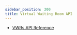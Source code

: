 ```yaml
---
sidebar_position: 200
title: Virtual Waiting Room API
---
```


- <a href="../../../docs/apiVwrs#">VWRs API Reference</a>